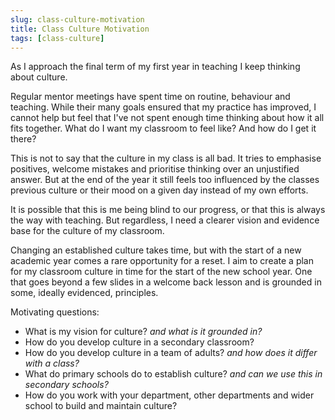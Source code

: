 ```yaml
---
slug: class-culture-motivation
title: Class Culture Motivation
tags: [class-culture]
---
```



As I approach the final term of my first year in teaching I keep thinking about culture.

<!--truncate-->

Regular mentor meetings have spent time on routine, behaviour and teaching. While their many goals ensured that my practice has improved, I cannot help but feel that I've not spent enough time thinking about how it all fits together. What do I want my classroom to feel like? And how do I get it there?

This is not to say that the culture in my class is all bad. It tries to emphasise positives, welcome mistakes and prioritise thinking over an unjustified answer. But at the end of the year it still feels too influenced by the classes previous culture or their mood on a given day instead of my own efforts.

It is possible that this is me being blind to our progress, or that this is always the way with teaching. But regardless, I need a clearer vision and evidence base for the culture of my classroom. 

Changing an established culture takes time, but with the start of a new academic year comes a rare opportunity for a reset. I aim to create a plan for my classroom culture in time for the start of the new school year. One that goes beyond a few slides in a welcome back lesson and is grounded in some, ideally evidenced, principles.

Motivating questions:
- What is my vision for culture? *and what is it grounded in?*
- How do you develop culture in a secondary classroom?
- How do you develop culture in a team of adults? *and how does it differ with a class?*
- What do primary schools do to establish culture? *and can we use this in secondary schools?*
- How do you work with your department, other departments and wider school to build and maintain culture?